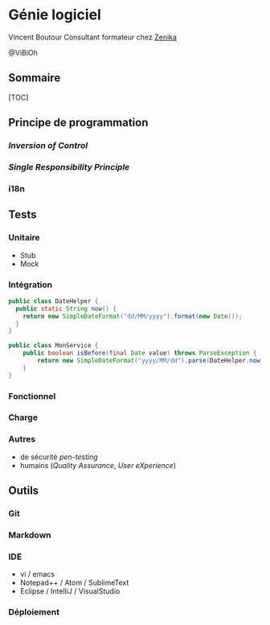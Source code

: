 # Génie logiciel

Vincent Boutour
Consultant formateur chez [Zenika](www.zenika.com)

@ViBiOh

## Sommaire

[TOC]

## Principe de programmation

### *Inversion of Control*

### *Single Responsibility Principle*

### i18n

## Tests

### Unitaire

* Stub
* Mock

### Intégration

```java
public class DateHelper {
  public static String now() {
    return new SimpleDateFormat("dd/MM/yyyy").format(new Date());
  }
}

public class MonService {
    public boolean isBefore(final Date value) throws ParseException {
        return new SimpleDateFormat("yyyy/MM/dd").parse(DateHelper.now()).before(value); // Mostly true
    }
}
```

### Fonctionnel

### Charge

### Autres

* de sécurité *pen-testing*
* humains (*Quality Assurance*, *User eXperience*)

## Outils

### Git

### Markdown

### IDE

* vi / emacs
* Notepad++ / Atom / SublimeText
* Eclipse / IntelliJ / VisualStudio

### Déploiement